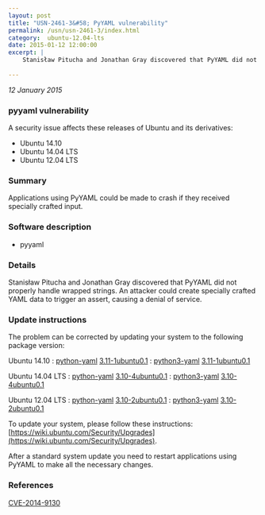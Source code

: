 ```yaml
---
layout: post
title: "USN-2461-3&#58; PyYAML vulnerability"
permalink: /usn/usn-2461-3/index.html
category:  ubuntu-12.04-lts
date: 2015-01-12 12:00:00
excerpt: |
    Stanisław Pitucha and Jonathan Gray discovered that PyYAML did not properly handle wrapped strings. An attacker could create specially crafted YAML data to trigger an assert, causing a denial of service. 
    
--- 
```

 
 

*12 January 2015*

### pyyaml vulnerability

A security issue affects these releases of Ubuntu and its derivatives:

* Ubuntu 14.10
* Ubuntu 14.04 LTS
* Ubuntu 12.04 LTS

### Summary

Applications using PyYAML could be made to crash if they received specially crafted input.

### Software description

* pyyaml 

### Details

Stanisław Pitucha and Jonathan Gray discovered that PyYAML did not properly handle wrapped strings. An attacker could create specially crafted YAML data to trigger an assert, causing a denial of service. 

### Update instructions

The problem can be corrected by updating your system to the following package version:

Ubuntu 14.10
 : [python-yaml](https://launchpad.net/ubuntu/+source/pyyaml) <span> [3.11-1ubuntu0.1](https://launchpad.net/ubuntu/+source/pyyaml/3.11-1ubuntu0.1) </span> 
 : [python3-yaml](https://launchpad.net/ubuntu/+source/pyyaml) <span> [3.11-1ubuntu0.1](https://launchpad.net/ubuntu/+source/pyyaml/3.11-1ubuntu0.1) </span> 

Ubuntu 14.04 LTS
 : [python-yaml](https://launchpad.net/ubuntu/+source/pyyaml) <span> [3.10-4ubuntu0.1](https://launchpad.net/ubuntu/+source/pyyaml/3.10-4ubuntu0.1) </span> 
 : [python3-yaml](https://launchpad.net/ubuntu/+source/pyyaml) <span> [3.10-4ubuntu0.1](https://launchpad.net/ubuntu/+source/pyyaml/3.10-4ubuntu0.1) </span> 

Ubuntu 12.04 LTS
 : [python-yaml](https://launchpad.net/ubuntu/+source/pyyaml) <span> [3.10-2ubuntu0.1](https://launchpad.net/ubuntu/+source/pyyaml/3.10-2ubuntu0.1) </span> 
 : [python3-yaml](https://launchpad.net/ubuntu/+source/pyyaml) <span> [3.10-2ubuntu0.1](https://launchpad.net/ubuntu/+source/pyyaml/3.10-2ubuntu0.1) </span> 

To update your system, please follow these instructions: [https://wiki.ubuntu.com/Security/Upgrades](https://wiki.ubuntu.com/Security/Upgrades).

After a standard system update you need to restart applications using PyYAML to make all the necessary changes. 

### References

 
 [CVE-2014-9130](http://people.ubuntu.com/~ubuntu-security/cve/CVE-2014-9130)
 

